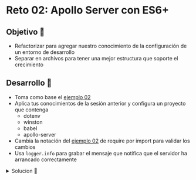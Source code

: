 # Reto 02: Apollo Server con ES6+

## Objetivo 🎯
 
* Refactorizar para agregar nuestro conocimiento de la configuración de un entorno de desarrollo
* Separar en archivos para tener una mejor estructura que soporte el crecimiento

## Desarrollo 📝

* Toma como base el [ejemplo 02](../ejemplo02/)
* Aplica tus conocimientos de la sesión anterior y configura un proyecto que contenga
	* dotenv
	* winston
	* babel
	* apollo-server
* Cambia la notación del [ejemplo 02](../ejemplo02/) de require por import para validar los cambios
* Usa `logger.info` para grabar el mensaje que notifica que el servidor ha arrancado correctamente

<details>
	<summary>Solucion 🔖</summary>

Cuando tengas tu propuesta, puedes compararla con la que se propone en este directorio observando los siguientes puntos

* En la carpeta `src` está el código
* En la carpeta `client` las llamadas que pueden invocarse con la extensión `REST Client`
* En el archivo `package.json` se agregó el script de arranque

</details>
